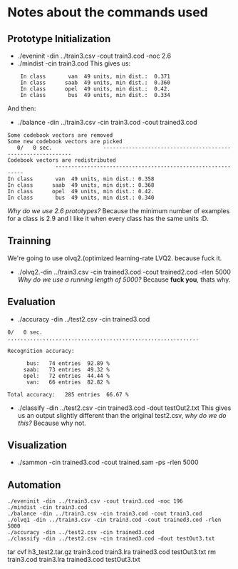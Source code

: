 # Notes about the commands used
## Prototype Initialization
  * ./eveninit -din ../train3.csv -cout train3.cod -noc 2.6
  * ./mindist -cin train3.cod
This gives us:
```
	In class       van  49 units, min dist.:  0.371
	In class      saab  49 units, min dist.:  0.360
	In class      opel  49 units, min dist.:  0.42.
	In class       bus  49 units, min dist.:  0.334
```
And then:
  * ./balance -din ../train3.csv -cin train3.cod -cout trained3.cod
```
Some codebook vectors are removed
Some new codebook vectors are picked
   0/   0 sec.                ------------------------------------------------------------
Codebook vectors are redistributed
               ------------------------------------------------------------
In class       van  49 units, min dist.: 0.358
In class      saab  49 units, min dist.: 0.368
In class      opel  49 units, min dist.: 0.42.
In class       bus  49 units, min dist.: 0.340
```
	
_Why do we use 2.6 prototypes?_ Because the minimum number of examples for a class is 2.9 and I like it when every class has the same units :D.

## Trainning
We're going to use olvq2.(optimized learning-rate LVQ2. because fuck it.
  * ./olvq2.-din ../train3.csv -cin trained3.cod -cout trained2.cod -rlen 5000
_Why do we use a running length of 5000?_ Because **fuck you**, thats why.

## Evaluation
  * ./accuracy -din ../test2.csv -cin trained3.cod
```
0/   0 sec. ............................................................

Recognition accuracy:

      bus:   74 entries  92.89 %
     saab:   73 entries  49.32 %
     opel:   72 entries  44.44 %
      van:   66 entries  82.82 %

Total accuracy:   285 entries  66.67 %
```
  * ./classify -din ../test2.csv -cin trained3.cod -dout testOut2.txt
This gives us an output slightly different than the original test2.csv, _why do we do this?_ Because why not.

## Visualization
  * ./sammon -cin trained3.cod -cout trained.sam -ps -rlen 5000

## Automation
```
./eveninit -din ../train3.csv -cout train3.cod -noc 196
./mindist -cin train3.cod
./balance -din ../train3.csv -cin train3.cod -cout train3.cod
./olvq1 -din ../train3.csv -cin train3.cod -cout trained3.cod -rlen 5000
./accuracy -din ../test2.csv -cin trained3.cod
./classify -din ../test2.csv -cin trained3.cod -dout testOut3.txt

```
tar cvf h3_test2.tar.gz train3.cod train3.lra trained3.cod testOut3.txt
rm train3.cod train3.lra trained3.cod testOut3.txt 
